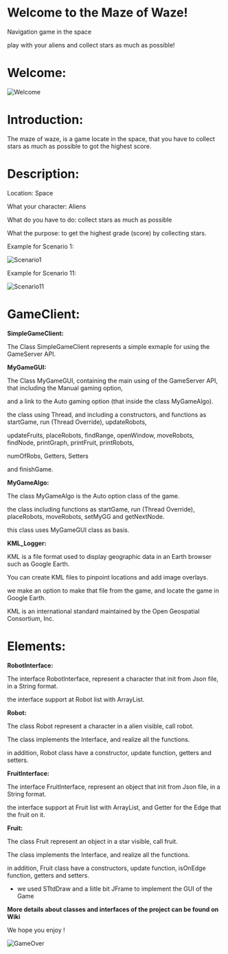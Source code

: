 # Welcome to the Maze of Waze!

Navigation game in the space

play with your aliens and collect stars as much as possible!





# Welcome:

![Welcome](http://www.up2me.co.il/imgs/67178178.png)

 
# Introduction:

The maze of waze, is a game locate in the space, that you have to collect stars as much as possible to got the highest score.

# Description:

Location: Space

What your character: Aliens

What do you have to do: collect stars as much as possible

What the purpose: to get the highest grade (score) by collecting stars.

Example for Scenario 1:

![Scenario1](http://www.up2me.co.il/imgs/25931287.png)

Example for Scenario 11:

![Scenario11](http://www.up2me.co.il/imgs/48804872.png)



# GameClient:

**SimpleGameClient:** 

The Class SimpleGameClient represents a simple exmaple for using the GameServer API.

**MyGameGUI:**

The Class MyGameGUI, containing the main using of the GameServer API, that including the Manual gaming option,

and a link to the Auto gaming option (that inside the class MyGameAlgo).

the class using Thread, and including a constructors, and functions as startGame, run  (Thread Override), updateRobots, 

updateFruits, placeRobots, findRange, openWindow, moveRobots, findNode, printGraph, printFruit, printRobots,

numOfRobs, Getters, Setters

and finishGame.

**MyGameAlgo:** 

The class MyGameAlgo is the Auto option class of the game.

the class including functions as startGame, run (Thread Override), placeRobots, moveRobots, setMyGG and getNextNode.

this class uses MyGameGUI class as basis.


**KML_Logger:**

KML is a file format used to display geographic data in an Earth browser such as Google Earth.

You can create KML files to pinpoint locations and add image overlays.

we make an option to make that file from the game, and locate the game in Google Earth.

KML is an international standard maintained by the Open Geospatial Consortium, Inc.







# Elements:

**RobotInterface:**

The interface RobotInterface, represent a character that init from Json file, in a String format.

the interface support at Robot list with ArrayList.

**Robot:**

The class Robot represent a character in a alien visible, call robot.

The class implements the Interface, and realize all the functions.

in addition, Robot class have a constructor, update function, getters and setters.

**FruitInterface:**

The interface FruitInterface, represent an object that init from Json file, in a String format.

the interface support at Fruit list with ArrayList, and Getter for the Edge that the fruit on it.

**Fruit:**

The class Fruit represent an object in a star visible, call fruit.

The class implements the Interface, and realize all the functions.

in addition, Fruit class have a constructors, update function, isOnEdge function, getters and setters.





* we used STtdDraw and a liitle bit JFrame to implement the GUI of the Game

**More details about classes and interfaces of the project can be found on Wiki**

We hope you enjoy !

![GameOver](http://www.up2me.co.il/imgs/70056305.png)

